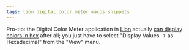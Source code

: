 ```yaml
---
tags: lion digital.color.meter macos snippets
---
```


Pro-tip: the Digital Color Meter application in [Lion](/wiki/Lion) actually [can display colors in hex](https://discussions.apple.com/thread/3193567) after all; you just have to select "Display Values -&gt; as Hexadecimal" from the "View" menu.
